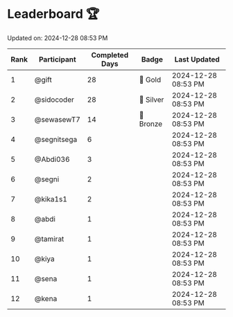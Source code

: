 # Leaderboard 🏆

Updated on: 2024-12-28 08:53 PM

| Rank | Participant       | Completed Days | Badge      | Last Updated         |
|------|-------------------|----------------|------------|----------------------|
| 1    | @gift             | 28             | 🏅 Gold     | 2024-12-28 08:53 PM |
| 2    | @sidocoder        | 28             | 🥈 Silver   | 2024-12-28 08:53 PM |
| 3    | @sewasewT7        | 14             | 🥉 Bronze   | 2024-12-28 08:53 PM |
| 4    | @segnitsega       | 6              |            | 2024-12-28 08:53 PM |
| 5    | @Abdi036          | 3              |            | 2024-12-28 08:53 PM |
| 6    | @segni            | 2              |            | 2024-12-28 08:53 PM |
| 7    | @kika1s1          | 2              |            | 2024-12-28 08:53 PM |
| 8    | @abdi             | 1              |            | 2024-12-28 08:53 PM |
| 9    | @tamirat          | 1              |            | 2024-12-28 08:53 PM |
| 10   | @kiya             | 1              |            | 2024-12-28 08:53 PM |
| 11   | @sena             | 1              |            | 2024-12-28 08:53 PM |
| 12   | @kena             | 1              |            | 2024-12-28 08:53 PM |
